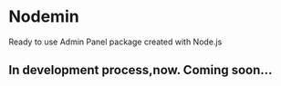 # Nodemin
Ready to use Admin Panel package created with Node.js

## In development process,now. Coming soon...
